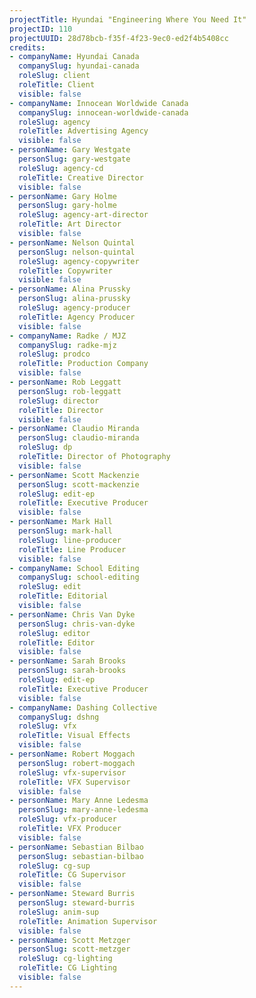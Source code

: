 ```yaml
---
projectTitle: Hyundai "Engineering Where You Need It"
projectID: 110
projectUUID: 28d78bcb-f35f-4f23-9ec0-ed2f4b5408cc
credits:
- companyName: Hyundai Canada
  companySlug: hyundai-canada
  roleSlug: client
  roleTitle: Client
  visible: false
- companyName: Innocean Worldwide Canada
  companySlug: innocean-worldwide-canada
  roleSlug: agency
  roleTitle: Advertising Agency
  visible: false
- personName: Gary Westgate
  personSlug: gary-westgate
  roleSlug: agency-cd
  roleTitle: Creative Director
  visible: false
- personName: Gary Holme
  personSlug: gary-holme
  roleSlug: agency-art-director
  roleTitle: Art Director
  visible: false
- personName: Nelson Quintal
  personSlug: nelson-quintal
  roleSlug: agency-copywriter
  roleTitle: Copywriter
  visible: false
- personName: Alina Prussky
  personSlug: alina-prussky
  roleSlug: agency-producer
  roleTitle: Agency Producer
  visible: false
- companyName: Radke / MJZ
  companySlug: radke-mjz
  roleSlug: prodco
  roleTitle: Production Company
  visible: false
- personName: Rob Leggatt
  personSlug: rob-leggatt
  roleSlug: director
  roleTitle: Director
  visible: false
- personName: Claudio Miranda
  personSlug: claudio-miranda
  roleSlug: dp
  roleTitle: Director of Photography
  visible: false
- personName: Scott Mackenzie
  personSlug: scott-mackenzie
  roleSlug: edit-ep
  roleTitle: Executive Producer
  visible: false
- personName: Mark Hall
  personSlug: mark-hall
  roleSlug: line-producer
  roleTitle: Line Producer
  visible: false
- companyName: School Editing
  companySlug: school-editing
  roleSlug: edit
  roleTitle: Editorial
  visible: false
- personName: Chris Van Dyke
  personSlug: chris-van-dyke
  roleSlug: editor
  roleTitle: Editor
  visible: false
- personName: Sarah Brooks
  personSlug: sarah-brooks
  roleSlug: edit-ep
  roleTitle: Executive Producer
  visible: false
- companyName: Dashing Collective
  companySlug: dshng
  roleSlug: vfx
  roleTitle: Visual Effects
  visible: false
- personName: Robert Moggach
  personSlug: robert-moggach
  roleSlug: vfx-supervisor
  roleTitle: VFX Supervisor
  visible: false
- personName: Mary Anne Ledesma
  personSlug: mary-anne-ledesma
  roleSlug: vfx-producer
  roleTitle: VFX Producer
  visible: false
- personName: Sebastian Bilbao
  personSlug: sebastian-bilbao
  roleSlug: cg-sup
  roleTitle: CG Supervisor
  visible: false
- personName: Steward Burris
  personSlug: steward-burris
  roleSlug: anim-sup
  roleTitle: Animation Supervisor
  visible: false
- personName: Scott Metzger
  personSlug: scott-metzger
  roleSlug: cg-lighting
  roleTitle: CG Lighting
  visible: false
---
```

